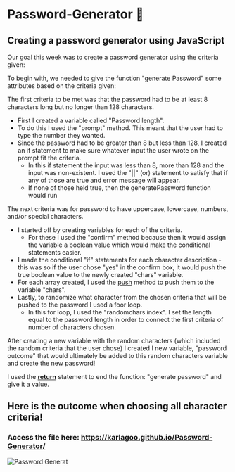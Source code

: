 # Password-Generator 🔐
## Creating a password generator using JavaScript
Our goal this week was to create a password generator using the criteria given:

To begin with, we needed to give the function "generate Password" some attributes based on the criteria given:

The first criteria to be met was that the password had to be at least 8 characters long but no longer than 128 characters. 
* First I created a variable called "Password length". 
* To do this I used the "prompt" method. This meant that the user had to type the number they wanted. 
* Since the password had to be greater than 8 but less than 128, I created an if statement to make sure whatever input the user wrote on the prompt fit the criteria. 
    * In this if statement the input was less than 8, more than 128 and the input was non-existent. I used the "||" (or) statement to satisfy that if any of those are true and error message will appear.
    * If none of those held true, then the generatePassword function would run

The next criteria was for password to have uppercase, lowercase, numbers, and/or special characters. 
* I started off by creating variables for each of the criteria. 
    * For these I used the "confirm" method because then it would assign the variable a boolean value which would make the conditional statements easier. 
* I made the conditional "if" statements for each character description - this was so if the user chose "yes" in the confirm box, it would push the true boolean value to the newly created "chars" variable.
* For each array created, I used the <u>push</u> method to push them to the variable "chars".
* Lastly, to randomize what character from the chosen criteria that will be pushed to the password I used a foor loop. 
    * In this for loop, I used the "randomchars index". I set the length equal to the password length in order to connect the first criteria of number of characters chosen. 

After creating a new variable with the random characters (which included the random criteria that the user chose) I created I new variable, "password outcome" that would ultimately be added to this random characters variable and create the new password! 

I used the <u>**return**</u> statement to end the function: "generate password" and give it a value.

 ## **Here is the outcome when choosing all character criteria!**
 ### Access the file here: https://karlagoo.github.io/Password-Generator/

![Password Generat](https://user-images.githubusercontent.com/84356242/123033645-b8503800-d3ad-11eb-94c5-440d873963d1.png)

